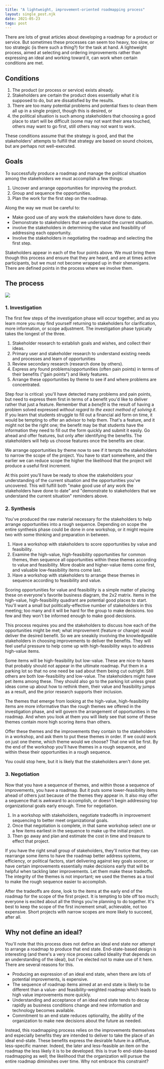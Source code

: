 ```yaml
---
title: "A lightweight, improvement-oriented roadmapping process"
layout: single_post.njk
date: 2021-05-23
tags: post
---
```


There are lots of great articles about developing a roadmap for a product or service. But sometimes these processes can seem too heavy, too slow, or too strategic (is there such a thing?) for the task at hand. A lightweight process, aimed at selecting and ordering improvements rather than expressing an ideal and working toward it, can work when certain conditions are met.

## Conditions

1. The product (or process or service) exists already.
2. Stakeholders are certain the product does essentially what it is supposed to do, but are dissatisfied by the results.
3. There are too many potential problems and potential fixes to clean them all up in a single project, though this is desired, or
4. the political situation is such among stakeholders that choosing a good place to start will be difficult (some may not want their area touched, others may want to go first, still others may not want to work.

These conditions assume that the strategy is good, and that the stakeholders' attempts to fulfill that strategy are based on sound choices, but are perhaps not well-executed.

## Goals

To successfully produce a roadmap and manage the political situation among the stakeholders we must accomplish a few things:

1. Uncover and arrange opportunities for improving the product.
2. Group and sequence the opportunities.
3. Plan the work for the first step on the roadmap.

Along the way we must be careful to:

- Make good use of any work the stakeholders have done to date.
- Demonstrate to stakeholders that we understand the current situation.
- involve the stakeholders in determining the value and feasibility of addressing each opportunity.
- Involve the stakeholders in negotiating the roadmap and selecting the first step.

Stakeholders appear in each of the four points above. We must bring them though this process and ensure that they are heard, and are at times active participants, but we must not become wrapped up in their shenanigans. There are defined points in the process where we involve them.

## The process

![](images/Roadmap-generation-process-Copy-of-Roadmap-generation-process-2-1024x805.png)

### 1\. Investigation

The first few steps of the investigation phase will occur together, and as you learn more you may find yourself returning to stakeholders for clarification, more information, or scope adjustment. The investigation phase typically takes the longest of the three.

1. Stakeholder research to establish goals and wishes, and collect their ideas.
2. Primary user and stakeholder research to understand existing needs and processes and learn of opportunities
3. Review secondary research (research done by others).
4. Express any found problems/opportunities (often pain points) in terms of their benefits ("gain points") and likely features.
5. Arrange these opportunities by theme to see if and where problems are concentrated.

Step four is critical: you'll have detected many problems and pain points, but need to express them first in terms of a benefit you'd like to deliver rather that just a feature. Remember that a _benefit_ is the result of having a problem solved expressed _without regard to the exact method of solving it_. If you learn that students struggle to fill out a financial aid form on time, it would be tempting to offer an advisor to help them. That's a feature, and it might not be the right one; the benefit may be that students have the information they need to fill out the form quickly and submit it easily. Go ahead and offer features, but only after identifying the benefits. The stakeholders will help us choose features once the benefits are clear.

We arrange opportunities by theme now to see if it tempts the stakeholders to narrow the scope of the project. You have to start somewhere, and the earlier we can reduce scope the higher the likelihood that the project will produce a useful first increment.

At this point you'll have be ready to show the stakeholders your understanding of the current situation and the opportunities you've uncovered. This will fulfill both "make good use of any work the stakeholders have done to date" and "demonstrate to stakeholders that we understand the current situation" reminders above.

### 2\. Synthesis

You've produced the raw material necessary for the stakeholders to help arrange opportunities into a rough sequence. Depending on scope the entire synthesis phase could be done in one workshop, or it might require two with some thinking and preparation in between.

1. Have a workshop with stakeholders to score opportunities by value and feasibility.
2. Examine the high-value, high-feasibility opportunities for common themes, then sequence all opportunities within these themes according to value and feasibility. More doable and higher-value items come first, and valuable low-feasibility items come last.
3. Have a workshop with stakeholders to arrange these themes in sequence according to feasibility and value.

Scoring opportunities for value and feasibility is a simple matter of placing these on everyone's favorite business diagram, the 2x2 matrix. Items in the high-value, high-feasibility quadrant are potential good places to start. You'll want a small but politically-effective number of stakeholders in this meeting; too many and it will be hard for the group to make decisions. too few and they won't be informed enough to make good decisions.

This process requires you and the stakeholders to discuss how each of the opportunities might be met; what improvement (feature or change) would deliver the desired benefit. So we are sneakily involving the knowledgeable stakeholders in choosing improvements to deliver the benefits. They will feel useful pressure to help come up with high-feasibility ways to address high-value items.

Some items will be high-feasibility but low-value. These are nice-to haves that probably should not appear in the ultimate roadmap. Put them in a parking lot so that no one need be sad about them being cut outright. Still others are both low-feasibility and low-value. The stakeholders might have pet items among these. They should also go to the parking lot unless great ideas come up about how to rethink them, their value and feasibility jumps as a result, and the prior research supports their inclusion.

The themes that emerge from looking at the high-value, high-feasibility items are more informative than the rough themes we offered in the investigation phase, and will govern the arrangement of opportunities in the roadmap. And when you look at them you will likely see that some of these themes contain more high scoring items than others.

Offer these themes and the improvements they contain to the stakeholders in a workshop, and ask them to put these themes in order. If we could work on just one theme, which theme would we choose? That one will be first. By the end of the workshop you'll have themes in a rough sequence, and within these their opportunities in a rough sequence.

You could stop here, but it is likely that the stakeholders aren't done yet.

### 3\. Negotiation

Now that you have a sequence of themes, and within those a sequence of improvements, you have a roadmap. But it puts some lower-feasibility items ahead of others just because of the themes they appear in. It also may offer a sequence that is awkward to accomplish, or doesn't begin addressing top organizational goals early enough. Time for negotiation.

1. In a workshop with stakeholders, negotiate tradeoffs in improvement sequencing to better meet organizational goals.
2. Once that negotiation is complete, in that same workshop select one or a few items earliest in the sequence to make up the initial project.
3. Then go away and plan and estimate the cost in time and treasure to effect that project.

If you have the right small group of stakeholders, they'll notice that they can rearrange some items to have the roadmap better address systems, efficiency, or political factors, start delivering against key goals sooner, or have certain improvements essentially make decisions early that will be helpful when tackling later improvements. Let them make these tradeoffs. The integrity of the themes is not important; we used the themes as a tool to make the rough sequence easier to accomplish.

After the tradeoffs are done, look to the items at the early end of the roadmap for the scope of the first project. It is tempting to bite off too much; everyone is excited about all the things you're planning to do together. It's best to keep the scope of the first increment small, achievable, not too expensive. Short projects with narrow scopes are more likely to succeed, after all.

## Why not define an ideal?

You'll note that this process does not define an ideal end state nor attempt to arrange a roadmap to produce that end state. End-state-based design is interesting (and there's a very nice process called Ideality that depends on an understanding of the ideal), but I've elected not to make use of it here. There are several reasons for this.

- Producing an expression of an ideal end state, when there are lots of potential improvements, is expensive.
- The sequence of roadmap items aimed at an end state is likely to be different than a value- and feasibility-weighted roadmap which leads to high value improvements more quickly.
- Understanding and acceptance of an ideal end state tends to decay rapidly as business conditions change and new information and technology becomes available.
- Commitment to an end state reduces optionality, the ability of the organization to make new decisions about the future as needed.

Instead, this roadmapping process relies on the improvements themselves and especially benefits they are intended to deliver to take the place of an ideal end-state. These benefits express the desirable future in a diffuse, less-specific manner. Indeed, the later and less-feasible an item on the roadmap the less likely it is to be developed. this is true fo end-state-based roadmapping as well; the likelihood that the organization will pursue the entire roadmap diminishes over time. Why not embrace this constraint?
